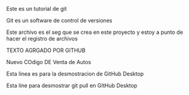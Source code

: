 Este es un tutorial de git

Git es un software de control de versiones


Este archivo es el seg que se crea en este proyecto y estoy a punto de hacer el registro de archivos

TEXTO AGRGADO POR GITHUB

Nuevo COdigo DE Venta de Autos

Esta linea es para la desmostracion de GitHub Desktop


Esta line para desmostrar git pull en GItHub Desktop
